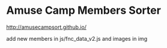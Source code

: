 # Amuse Camp Members Sorter

http://amusecampsort.github.io/

add new members in js/fnc_data_v2.js and images in img
